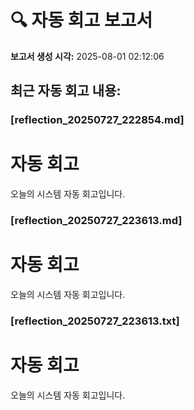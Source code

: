 # 🔍 자동 회고 보고서

**보고서 생성 시각:** 2025-08-01 02:12:06

## 최근 자동 회고 내용:


### [reflection_20250727_222854.md]

# 자동 회고

오늘의 시스템 자동 회고입니다.


### [reflection_20250727_223613.md]

# 자동 회고

오늘의 시스템 자동 회고입니다.


### [reflection_20250727_223613.txt]

# 자동 회고

오늘의 시스템 자동 회고입니다.
